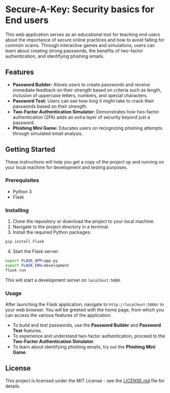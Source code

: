 
# Secure-A-Key: Security basics for End users

This web application serves as an educational tool for teaching end users about the importance of secure online practices and how to avoid falling for common scams. Through interactive games and simulations, users can learn about creating strong passwords, the benefits of two-factor authentication, and identifying phishing emails.

## Features

- **Password Builder:** Allows users to create passwords and receive immediate feedback on their strength based on criteria such as length, inclusion of uppercase letters, numbers, and special characters.
- **Password Test:** Users can see how long it might take to crack their passwords based on their strength.
- **Two-Factor Authentication Simulator:** Demonstrates how two-factor authentication (2FA) adds an extra layer of security beyond just a password.
- **Phishing Mini Game:** Educates users on recognizing phishing attempts through simulated email analysis.

## Getting Started

These instructions will help you get a copy of the project up and running on your local machine for development and testing purposes.

### Prerequisites

- Python 3
- Flask

### Installing

1. Clone the repository or download the project to your local machine.
2. Navigate to the project directory in a terminal.
3. Install the required Python packages:

```bash
pip install Flask
```

4. Start the Flask server:

```bash
export FLASK_APP=app.py
export FLASK_ENV=development
flask run
```

This will start a development server on `localhost:5000`.

### Usage

After launching the Flask application, navigate to `http://localhost:5000/` in your web browser. You will be greeted with the home page, from which you can access the various features of the application:

- To build and test passwords, use the **Password Builder** and **Password Test** features.
- To experience and understand two-factor authentication, proceed to the **Two-Factor Authentication Simulator**.
- To learn about identifying phishing emails, try out the **Phishing Mini Game**.

## License

This project is licensed under the MIT License - see the [LICENSE.md](#) file for details.
